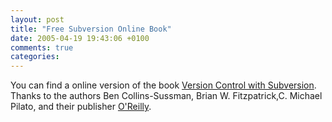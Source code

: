 ```yaml
---
layout: post
title: "Free Subversion Online Book"
date: 2005-04-19 19:43:06 +0100
comments: true
categories:
---
```

You can find a online version of the book [Version Control with Subversion](http://svnbook.red-bean.com/). Thanks to the authors Ben Collins-Sussman, Brian W. Fitzpatrick,C. Michael Pilato, and their publisher [O'Reilly](http://www.oreilly.com/catalog/0596004486/).
